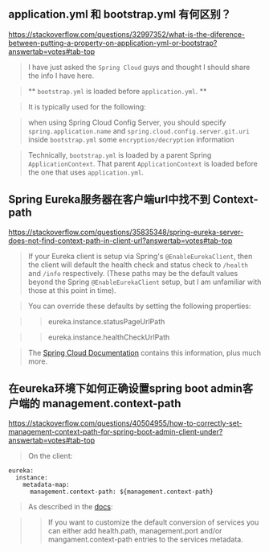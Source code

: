 ## application.yml 和 bootstrap.yml 有何区别？

https://stackoverflow.com/questions/32997352/what-is-the-diference-between-putting-a-property-on-application-yml-or-bootstrap?answertab=votes#tab-top

> I have just asked the `Spring Cloud` guys and thought I should share the info I have here.

> ** `bootstrap.yml` is loaded before `application.yml`. **

> It is typically used for the following:

> when using Spring Cloud Config Server, you should specify `spring.application.name` and `spring.cloud.config.server.git.uri` inside `bootstrap.yml`
> some `encryption/decryption` information

> Technically, `bootstrap.yml` is loaded by a parent Spring `ApplicationContext`. That parent `ApplicationContext` is loaded before the one that uses `application.yml`.

## Spring Eureka服务器在客户端url中找不到 Context-path

https://stackoverflow.com/questions/35835348/spring-eureka-server-does-not-find-context-path-in-client-url?answertab=votes#tab-top

> If your Eureka client is setup via Spring's `@EnableEurekaClient`, then the client will default the health check and status check to `/health` and `/info` respectively.  (These paths may be the default values beyond the Spring `@EnableEurekaClient` setup, but I am unfamiliar with those at this point in time).

> You can override these defaults by setting the following properties:

> > eureka.instance.statusPageUrlPath

> > eureka.instance.healthCheckUrlPath

> The [Spring Cloud Documentation](http://cloud.spring.io/spring-cloud-static/docs/1.0.x/spring-cloud.html#_status_page_and_health_indicator) contains this information, plus much more.

## 在eureka环境下如何正确设置spring boot admin客户端的 management.context-path

https://stackoverflow.com/questions/40504955/how-to-correctly-set-management-context-path-for-spring-boot-admin-client-under?answertab=votes#tab-top

> On the client:
```
eureka:
  instance:
    metadata-map:
      management.context-path: ${management.context-path}
```
> As described in the [docs](http://codecentric.github.io/spring-boot-admin/1.4.3/#_serviceinstanceconverter):

> > If you want to customize the default conversion of services you can either add health.path, management.port and/or mangament.context-path entries to the services metadata.
